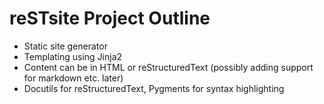 reSTsite Project Outline
========================

  * Static site generator
  * Templating using Jinja2
  * Content can be in HTML or reStructuredText (possibly adding support
    for markdown etc. later)
  * Docutils for reStructuredText, Pygments for syntax highlighting
